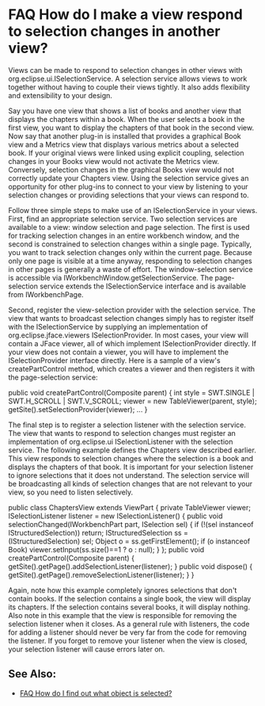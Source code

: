 

FAQ How do I make a view respond to selection changes in another view?
======================================================================

Views can be made to respond to selection changes in other views with org.eclipse.ui.ISelectionService. A selection service allows views to work together without having to couple their views tightly. It also adds flexibility and extensibility to your design.

Say you have one view that shows a list of books and another view that displays the chapters within a book. When the user selects a book in the first view, you want to display the chapters of that book in the second view. Now say that another plug-in is installed that provides a graphical Book view and a Metrics view that displays various metrics about a selected book. If your original views were linked using explicit coupling, selection changes in your Books view would not activate the Metrics view. Conversely, selection changes in the graphical Books view would not correctly update your Chapters view. Using the selection service gives an opportunity for other plug-ins to connect to your view by listening to your selection changes or providing selections that your views can respond to.

Follow three simple steps to make use of an ISelectionService in your views. First, find an appropriate selection service. Two selection services are available to a view: window selection and page selection. The first is used for tracking selection changes in an entire workbench window, and the second is constrained to selection changes within a single page. Typically, you want to track selection changes only within the current page. Because only one page is visible at a time anyway, responding to selection changes in other pages is generally a waste of effort. The window-selection service is accessible via IWorkbenchWindow.getSelectionService. The page-selection service extends the ISelectionService interface and is available from IWorkbenchPage.

Second, register the view-selection provider with the selection service. The view that wants to broadcast selection changes simply has to register itself with the ISelectionService by supplying an implementation of org.eclipse.jface.viewers ISelectionProvider. In most cases, your view will contain a JFace viewer, all of which implement ISelectionProvider directly. If your view does not contain a viewer, you will have to implement the ISelectionProvider interface directly. Here is a sample of a view's createPartControl method, which creates a viewer and then registers it with the page-selection service:

   public void createPartControl(Composite parent) {
      int style = SWT.SINGLE | SWT.H\_SCROLL | SWT.V\_SCROLL;
      viewer = new TableViewer(parent, style);
      getSite().setSelectionProvider(viewer);
      ...
   }

  
The final step is to register a selection listener with the selection service. The view that wants to respond to selection changes must register an implementation of org.eclipse.ui ISelectionListener with the selection service. The following example defines the Chapters view described earlier. This view responds to selection changes where the selection is a book and displays the chapters of that book. It is important for your selection listener to ignore selections that it does not understand. The selection service will be broadcasting all kinds of selection changes that are not relevant to your view, so you need to listen selectively.

   public class ChaptersView extends ViewPart {
      private TableViewer viewer;
      ISelectionListener listener = new ISelectionListener() {
         public void selectionChanged(IWorkbenchPart part, ISelection sel) {
            if (!(sel instanceof IStructuredSelection))
               return;
            IStructuredSelection ss = (IStructuredSelection) sel;
            Object o = ss.getFirstElement();
            if (o instanceof Book)
               viewer.setInput(ss.size()==1 ? o : null);
         }
      };
      public void createPartControl(Composite parent) {
         getSite().getPage().addSelectionListener(listener);
      }
      public void dispose() {
         getSite().getPage().removeSelectionListener(listener);
      }
   }

Again, note how this example completely ignores selections that don't contain books. If the selection contains a single book, the view will display its chapters. If the selection contains several books, it will display nothing. Also note in this example that the view is responsible for removing the selection listener when it closes. As a general rule with listeners, the code for adding a listener should never be very far from the code for removing the listener. If you forget to remove your listener when the view is closed, your selection listener will cause errors later on.

  

See Also:
---------

*   [FAQ How do I find out what object is selected?](./FAQ_How_do_I_find_out_what_object_is_selected.md "FAQ How do I find out what object is selected?")

